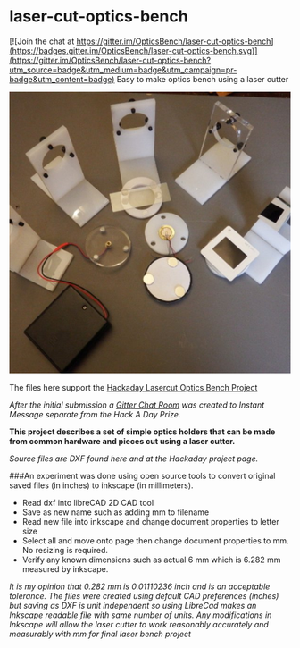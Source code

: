 # laser-cut-optics-bench

[![Join the chat at https://gitter.im/OpticsBench/laser-cut-optics-bench](https://badges.gitter.im/OpticsBench/laser-cut-optics-bench.svg)](https://gitter.im/OpticsBench/laser-cut-optics-bench?utm_source=badge&utm_medium=badge&utm_campaign=pr-badge&utm_content=badge)
Easy to make optics bench using a laser cutter


![Icon Suggestion](https://raw.githubusercontent.com/OpticsBench/laser-cut-optics-bench/master/images/Icon%20Suggestion.JPG)

The files here support the [Hackaday Lasercut Optics Bench Project](https://hackaday.io/project/10707-lasercut-optics-bench)

*After the initial submission a [Gitter Chat Room](https://gitter.im/OpticsBench/laser-cut-optics-bench) was created to Instant Message separate from the Hack A Day Prize.*

**This project describes a set of simple optics holders that can be made from common hardware and pieces cut using a laser cutter.**

*Source files are DXF found here and at the Hackaday project page.*

###An experiment was done using open source tools to convert original saved files (in inches) to inkscape (in millimeters).

* Read dxf into libreCAD 2D CAD tool
* Save as new name such as adding mm to filename
* Read new file into inkscape and change document properties to letter size
* Select all and move onto page then change document properties to mm. No resizing is required.
* Verify any known dimensions such as actual 6 mm which is 6.282 mm measured by inkscape.

*It is my opinion that 0.282 mm is 0.01110236 inch and is an acceptable tolerance.
The files were created using default CAD preferences (inches) but saving as DXF is unit independent so using
LibreCad makes an Inkscape readable file with same number of units.
Any modifications in Inkscape will allow the laser cutter to work reasonably accurately and measurably
with mm for final laser bench project*
